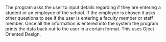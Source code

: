 
The program asks the user to input details regarding if they are entering a student or an employee of the school. If the employee is chosen it asks other questions to see if the user is entering a faculty member or staff member. Once all the information is entered into the system the program prints the data back out to the user in a certain format. This uses Oject Oriented Design.


